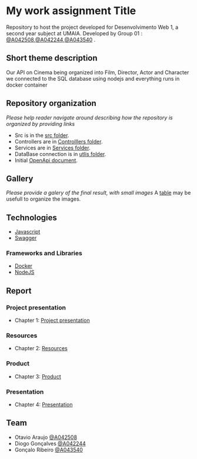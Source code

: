 # My work assignment Title
Repository to host the project developed for Desenvolvimento Web 1, a second year subject at UMAIA. Developed by Group 01 : [@A042508](https://github.com/Otavio-A),[@A042244](https://github.com/Goncalves745),[@A043540](https://github.com/GonCarRib) .

## Short theme description
Our API on Cinema being organized into Film, Director, Actor and Character we connected to the SQL database using nodejs and everything runs in docker container

## Repository organization
_Please help reader navigate around describing how the repository is organized by providing links_
* Src is in the [src folder](src/).
* Controllers are in  [Controlllers folder](controllers/).
* Services are in  [Services folder](service/).
* DataBase connection is in  [utlis folder](utils/db.js).
* Initial [OpenApi document](api/openapi.yaml).

## Gallery
_Please provide a galery of the final result, with small images_
A [table](https://www.markdownguide.org/extended-syntax/#tables) may be usefull to organize the images.

## Technologies
* [Javascript](https://developer.mozilla.org/en-US/docs/Learn/JavaScript)
* [Swagger](https://editor.swagger.io/)

### Frameworks and Libraries
* [Docker](https://www.docker.com/)
* [NodeJS](https://nodejs.org/en/)


## Report
### Project presentation
* Chapter 1: [Project presentation](doc/c1.md)
### Resources
* Chapter 2: [Resources](doc/c2.md)
### Product
* Chapter 3: [Product](doc/c3.md)
### Presentation
* Chapter 4: [Presentation](doc/c4.md)

## Team
* Otavio Araujo   [@A042508](https://github.com/Otavio-A)
* Diogo Gonçalves [@A042244](https://github.com/Goncalves745)
* Gonçalo Ribeiro [@A043540](https://github.com/GonCarRib) 